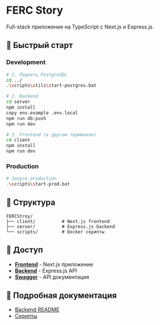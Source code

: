# FERC Story

Full-stack приложение на TypeScript с Next.js и Express.js.

## 🚀 Быстрый старт

### Development

```bash
# 1. Поднять PostgreSQL
cd ../
.\scripts\utils\start-postgres.bat

# 2. Backend
cd server
npm install
copy env.example .env.local
npm run db:push
npm run dev

# 3. Frontend (в другом терминале)
cd client
npm install
npm run dev
```

### Production

```bash
# Запуск production
.\scripts\start-prod.bat
```

## 📁 Структура

```
FERCStroy/
├── client/          # Next.js frontend
├── server/          # Express.js backend
└── scripts/         # Docker скрипты
```

## 🔗 Доступ

- **[Frontend](http://localhost:3000)** - Next.js приложение
- **[Backend](http://localhost:3001)** - Express.js API
- **[Swagger](http://localhost:3001/api-docs)** - API документация

## 📖 Подробная документация

- [Backend README](server/README.md)
- [Скрипты](scripts/README.md)